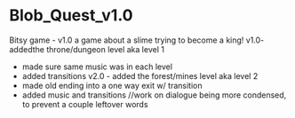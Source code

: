 # Blob_Quest_v1.0
Bitsy game - v1.0
a game about a slime trying to become a king!
v1.0- addedthe throne/dungeon level aka level 1 
  - made sure same music was in each level
  - added transitions
v2.0 - added the forest/mines level aka level 2
  - made old ending into a one way exit w/ transition
  - added music and transitions 
//work on dialogue being more condensed, to prevent a couple leftover words
